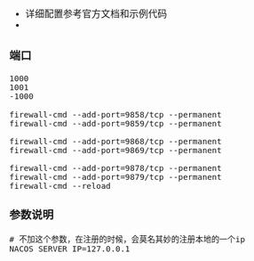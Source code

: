 <span  style="font-family: Simsun,serif; font-size: 17px; ">

- 详细配置参考官方文档和示例代码
- []()

### 端口

~~~
1000
1001
-1000
~~~
~~~
firewall-cmd --add-port=9858/tcp --permanent
firewall-cmd --add-port=9859/tcp --permanent

firewall-cmd --add-port=9868/tcp --permanent
firewall-cmd --add-port=9869/tcp --permanent

firewall-cmd --add-port=9878/tcp --permanent
firewall-cmd --add-port=9879/tcp --permanent
firewall-cmd --reload
~~~

### 参数说明

~~~
# 不加这个参数，在注册的时候，会莫名其妙的注册本地的一个ip
NACOS_SERVER_IP=127.0.0.1
~~~

</span>